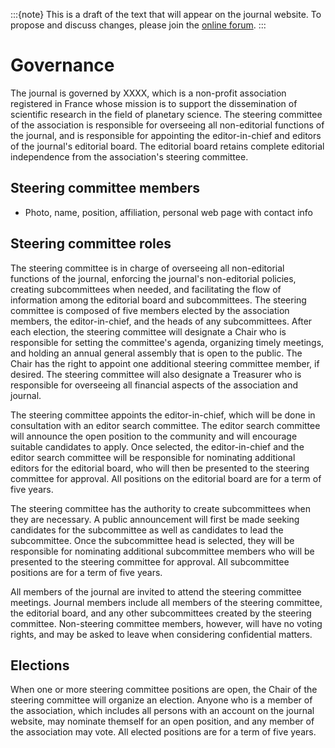 :::{note}
This is a draft of the text that will appear on the journal website. To propose and discuss changes, please join the [online forum](#forum).
:::

# Governance

The journal is governed by XXXX, which is a non-profit association registered in France whose mission is to support the dissemination of scientific research in the field of planetary science. The steering committee of the association is responsible for overseeing all non-editorial functions of the journal, and is responsible for appointing the editor-in-chief and editors of the journal's editorial board. The editorial board retains complete editorial independence from the association's steering committee.

## Steering committee members

* Photo, name, position, affiliation, personal web page with contact info

## Steering committee roles

The steering committee is in charge of overseeing all non-editorial functions of the journal, enforcing the journal's non-editorial policies, creating subcommittees when needed, and facilitating the flow of information among the editorial board and subcommittees. The steering committee is composed of five members elected by the association members, the editor-in-chief, and the heads of any subcommittees. After each election, the steering committee will designate a Chair who is responsible for setting the committee's agenda, organizing timely meetings, and holding an annual general assembly that is open to the public. The Chair has the right to appoint one additional steering committee member, if desired. The steering committee will also designate a Treasurer who is responsible for overseeing all financial aspects of the association and journal.

The steering committee appoints the editor-in-chief, which will be done in consultation with an editor search committee. The editor search committee will announce the open position to the community and will encourage suitable candidates to apply. Once selected, the editor-in-chief and the editor search committee will be responsible for nominating additional editors for the editorial board, who will then be presented to the steering committee for approval. All positions on the editorial board are for a term of five years.

The steering committee has the authority to create subcommittees when they are necessary. A public announcement will first be made seeking candidates for the subcommittee as well as candidates to lead the subcommittee. Once the subcommittee head is selected, they will be responsible for nominating additional subcommittee members who will be presented to the steering committee for approval. All subcommittee positions are for a term of five years.

All members of the journal are invited to attend the steering committee meetings. Journal members include all members of the steering committee, the editorial board, and any other subcommittees created by the steering committee. Non-steering committee members, however, will have no voting rights, and may be asked to leave when considering confidential matters.

## Elections

When one or more steering committee positions are open, the Chair of the steering committee will organize an election. Anyone who is a member of the association, which includes all persons with an account on the journal website, may nominate themself for an open position, and any member of the association may vote. All elected positions are for a term of five years.
